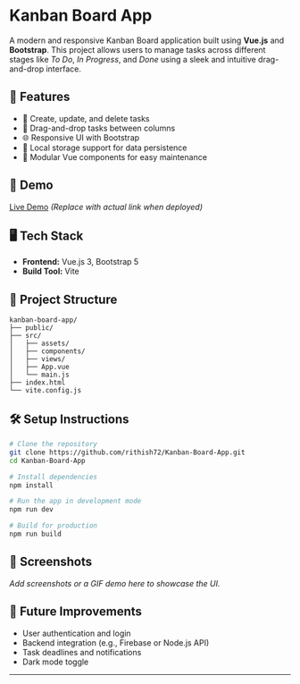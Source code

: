 # Kanban Board App

A modern and responsive Kanban Board application built using **Vue.js** and **Bootstrap**. This project allows users to manage tasks across different stages like *To Do*, *In Progress*, and *Done* using a sleek and intuitive drag-and-drop interface.

## 🔧 Features

* 📝 Create, update, and delete tasks
* 📌 Drag-and-drop tasks between columns
* 🌐 Responsive UI with Bootstrap
* 💾 Local storage support for data persistence
* 🧩 Modular Vue components for easy maintenance

## 🚀 Demo

[Live Demo](#) *(Replace with actual link when deployed)*

## 🖥️ Tech Stack

* **Frontend:** Vue.js 3, Bootstrap 5
* **Build Tool:** Vite

## 📁 Project Structure

```
kanban-board-app/
├── public/
├── src/
│   ├── assets/
│   ├── components/
│   ├── views/
│   ├── App.vue
│   └── main.js
├── index.html
└── vite.config.js
```

## 🛠️ Setup Instructions

```bash
# Clone the repository
git clone https://github.com/rithish72/Kanban-Board-App.git
cd Kanban-Board-App

# Install dependencies
npm install

# Run the app in development mode
npm run dev

# Build for production
npm run build
```

## 📸 Screenshots

*Add screenshots or a GIF demo here to showcase the UI.*

## 📌 Future Improvements

* User authentication and login
* Backend integration (e.g., Firebase or Node.js API)
* Task deadlines and notifications
* Dark mode toggle

---
